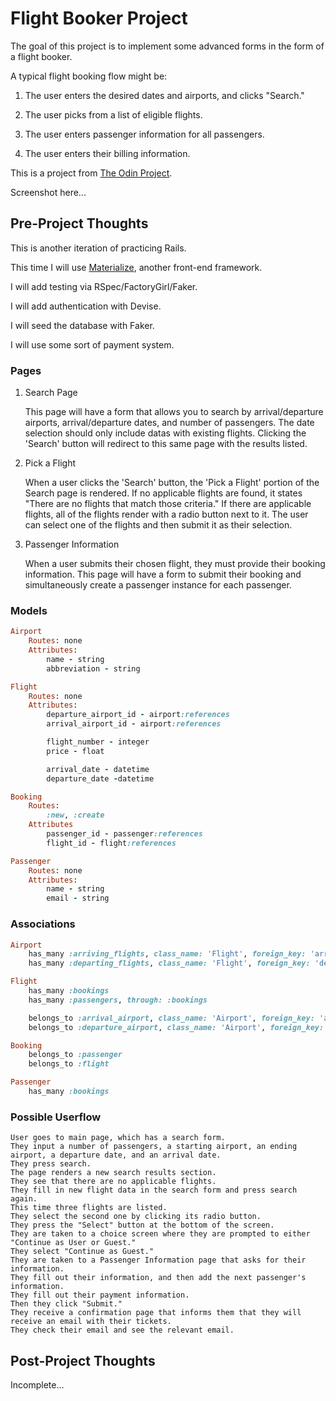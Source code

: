 # Flight Booker Project

The goal of this project is to implement some advanced forms in the form of a flight booker.

A typical flight booking flow might be:

1. The user enters the desired dates and airports, and clicks "Search."

2. The user picks from a list of eligible flights.

3. The user enters passenger information for all passengers.

4. The user enters their billing information.

This is a project from [The Odin Project](https://www.theodinproject.com/courses/ruby-on-rails/lessons/building-advanced-forms).

Screenshot here...

## Pre-Project Thoughts

This is another iteration of practicing Rails.

This time I will use [Materialize](https://github.com/mkhairi/materialize-sass), another front-end framework.

I will add testing via RSpec/FactoryGirl/Faker.

I will add authentication with Devise.

I will seed the database with Faker.

I will use some sort of payment system.

### Pages

1. Search Page

	This page will have a form that allows you to search by arrival/departure airports, arrival/departure dates, and number of passengers.
	The date selection should only include datas with existing flights.
	Clicking the 'Search' button will redirect to this same page with the results listed.

2. Pick a Flight

	When a user clicks the 'Search' button, the 'Pick a Flight' portion of the Search page is rendered.
	If no applicable flights are found, it states "There are no flights that match those criteria."
	If there are applicable flights, all of the flights render with a radio button next to it.
	The user can select one of the flights and then submit it as their selection.

3. Passenger Information

	When a user submits their chosen flight, they must provide their booking information.
	This page will have a form to submit their booking and simultaneously create a passenger instance for each passenger.

### Models

```ruby
Airport
	Routes: none
	Attributes:
		name - string
		abbreviation - string

Flight
	Routes: none
	Attributes:
		departure_airport_id - airport:references
		arrival_airport_id - airport:references

		flight_number - integer
		price - float

		arrival_date - datetime
		departure_date -datetime

Booking
	Routes: 
		:new, :create
	Attributes
		passenger_id - passenger:references
		flight_id - flight:references

Passenger
	Routes: none
	Attributes:
		name - string
		email - string

```

### Associations

```ruby
Airport
	has_many :arriving_flights, class_name: 'Flight', foreign_key: 'arrival_airport_id'
	has_many :departing_flights, class_name: 'Flight', foreign_key: 'departure_airport_id'

Flight
	has_many :bookings
	has_many :passengers, through: :bookings

	belongs_to :arrival_airport, class_name: 'Airport', foreign_key: 'arrival_airport_id'
	belongs_to :departure_airport, class_name: 'Airport', foreign_key: 'departure_airport_id'

Booking
	belongs_to :passenger
	belongs_to :flight

Passenger
	has_many :bookings
```

### Possible Userflow

```
User goes to main page, which has a search form.
They input a number of passengers, a starting airport, an ending airport, a departure date, and an arrival date.
They press search.
The page renders a new search results section.
They see that there are no applicable flights.
They fill in new flight data in the search form and press search again.
This time three flights are listed.
They select the second one by clicking its radio button.
They press the "Select" button at the bottom of the screen.
They are taken to a choice screen where they are prompted to either "Continue as User or Guest."
They select "Continue as Guest."
They are taken to a Passenger Information page that asks for their information.
They fill out their information, and then add the next passenger's information.
They fill out their payment information.
Then they click "Submit."
They receive a confirmation page that informs them that they will receive an email with their tickets.
They check their email and see the relevant email.
```

## Post-Project Thoughts

Incomplete...